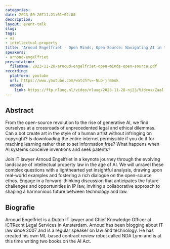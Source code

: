 ```yaml
---
categories:
date: 2023-09-26T11:21:01+02:00
description:
layout: event-talk
slug:
tags:
- ai
- intellectual-property
title: "Arnoud Engelfriet - Open Minds, Open Source: Navigating AI in the New Frontier of Intellectual Property Law"
speakers:
- arnoud-engelfriet
presentation:
  filename: 2023-11-28-arnoud-engelfriet-open-minds-open-source.pdf
recording:
  platform: youtube
  url: https://www.youtube.com/watch?v=-NLD-jrm6ok
  embed:
    link: https://ftp.nluug.nl/video/nluug/2023-11-28-nj23/Videos/Zaal-2/nj23_Keynote_Arnoud_Engelfriet_OpenMindsOpenSource_Navigating_AI_in_the_new_Frontier.mp4
---
```


## Abstract

From the open-source revolution to the rise of generative AI, we find ourselves at a crossroads of unprecedented legal and ethical dilemmas. Can a bot create art in the style of a human artist without infringing on copyright? Is downloading the entire internet permissible if you do it for machine learning rather than to set information free? What happens when AI systems conceive inventions and seek patents?

Join IT lawyer Arnoud Engelfriet in a keynote journey through the evolving landscape of intellectual property law in the age of AI. We will unravel these complex questions with a lighthearted yet insightful analysis, drawing upon real-world examples and fostering a rich dialogue on the open-source ethos. Engage in a forward-thinking discussion that anticipates the future challenges and opportunities in IP law, inviting a collaborative approach to shaping a harmonious future between technology and law.

## Biografie

Arnoud Engelfriet is a Dutch IT lawyer and Chief Knowledge Officer at ICTRecht Legal Services in Amsterdam. Arnoud has been blogging about IT law since 2007 and is a regular speaker on law and technology. He has created his own ML-based contract review robot called NDA Lynn and is at this time writing two books on the AI Act.
